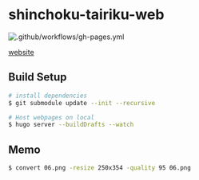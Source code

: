 # shinchoku-tairiku-web

![.github/workflows/gh-pages.yml](https://github.com/shinchoku-tairiku/web/workflows/.github/workflows/gh-pages.yml/badge.svg)

[website](https://shinchoku-tairiku.github.io/web/)

## Build Setup

``` bash
# install dependencies
$ git submodule update --init --recursive

# Host webpages on local
$ hugo server --buildDrafts --watch
```

## Memo

``` bash
$ convert 06.png -resize 250x354 -quality 95 06.png
```
